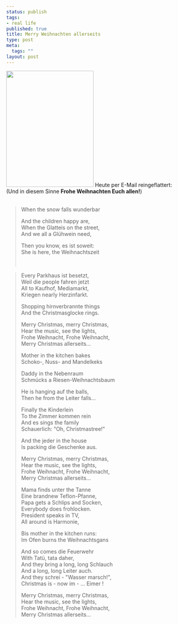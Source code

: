```yaml
--- 
status: publish
tags: 
- real life
published: true
title: Merry Weihnachten allerseits
type: post
meta: 
  tags: ""
layout: post
---
```

<p><img width="232" height="308" class="alignright border" src="/wp-content/olduploads/allgemein/weihnachtsbaum.jpg" alt=""  /> Heute per E-Mail reingeflattert:<br />(Und in diesem Sinne <span style="font-weight: bold;">Frohe Weihnachten Euch allen!</span>)<br /><br /></p><blockquote>When the snow falls wunderbar <p /><p>
And the children happy are, <br />
When the Glatteis on the street, <br />
And we all a Glühwein need,</p><p>Then you know, es ist soweit: <br />
She is here, the Weihnachtszeit</p><br /></blockquote>
<!--more-->
<blockquote>Every Parkhaus ist besetzt, <br />
Weil die people fahren jetzt <br />
All to Kaufhof, Mediamarkt, <br />
Kriegen nearly Herzinfarkt. <p>Shopping hirnverbrannte things <br />
And the Christmasglocke rings. </p>


<p>Merry Christmas, merry Christmas, <br />
Hear the music, see the lights, <br />
Frohe Weihnacht, Frohe Weihnacht, <br />
Merry Christmas allerseits...</p>


<p>Mother in the kitchen bakes <br />
Schoko-, Nuss- and Mandelkeks</p>


<p>Daddy in the Nebenraum <br />
Schmücks a Riesen-Weihnachtsbaum</p>


<p>He is hanging auf the balls, <br />
Then he from the Leiter falls...</p>


<p>Finally the Kinderlein      <br />
To the Zimmer kommen rein <br />
And es sings the family <br />
Schauerlich: &quot;Oh, Christmastree!&quot; </p>


<p>And the jeder in the house <br />
Is packing die Geschenke aus.</p>


<p>Merry Christmas, merry Christmas, <br />
Hear the music, see the lights, <br />
Frohe Weihnacht, Frohe Weihnacht, <br />
Merry Christmas allerseits...</p>


<p>Mama finds unter the Tanne<br />
Eine brandnew Teflon-Pfanne, <br />
Papa gets a Schlips and Socken, <br />
Everybody does frohlocken. <br />
President speaks in TV, <br />
All around is Harmonie,</p>


<p>Bis mother in the kitchen runs: <br />
Im Ofen burns the Weihnachtsgans </p>


<p>And so comes die Feuerwehr <br />
With Tatü, tata daher, <br />
And they bring a long, long Schlauch <br />
And  a long, long Leiter auch. <br />
And they schrei - &quot;Wasser marsch!&quot;, <br />
Christmas is - now im - ... Eimer !</p>


<p>Merry Christmas, merry Christmas, <br />
Hear the music, see the lights, <br />
Frohe Weihnacht, Frohe Weihnacht, <br />
Merry Christmas allerseits...</p>
</blockquote>
